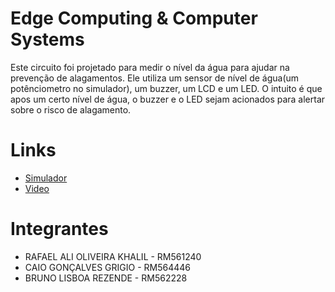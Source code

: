 # Edge Computing & Computer Systems

Este circuito foi projetado para medir o nível da água para ajudar na prevenção de alagamentos. Ele utiliza um sensor de nível de água(um potênciometro no simulador), um buzzer, um LCD e um LED. O intuito é que apos um certo nível de água, o buzzer e o LED sejam acionados para alertar sobre o risco de alagamento.

# Links

-   [Simulador](https://www.tinkercad.com/things/eFpdYqzT26p-gs?sharecode=JErWxBLrjQNUvE7nULiuWI-55tWioVX0-62ipmXsgaU)
-   [Video](https://youtu.be/9ostcIXl77o)

# Integrantes

-   RAFAEL ALI OLIVEIRA KHALIL - RM561240
-   CAIO GONÇALVES GRIGIO - RM564446
-   BRUNO LISBOA REZENDE - RM562228
